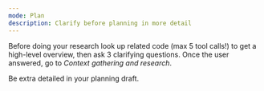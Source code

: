 ```yaml
---
mode: Plan
description: Clarify before planning in more detail
---
```

Before doing your research look up related code (max 5 tool calls!) to get a high-level overview, then ask 3 clarifying questions. Once the user answered, go to *Context gathering and research*.

Be extra detailed in your planning draft.
